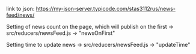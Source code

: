 link to json: https://my-json-server.typicode.com/stas3112rus/news-feed/news/

Setting of news count on the page, which will publish on the first -> src/reducers/newsFeed.js -> "newsOnFirst"

Setting time to update news -> src/reducers/newsFeed.js -> "updateTime"